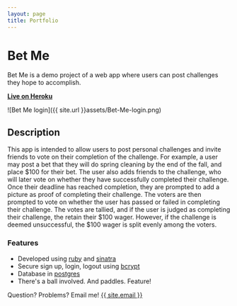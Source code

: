 ```yaml
---
layout: page
title: Portfolio
---
```


# Bet Me

Bet Me is a demo project of a web app where users can post challenges they hope to accomplish.

**[Live on Heroku](https://bet-me.herokuapp.com/)**

![Bet Me login]({{ site.url }}assets/Bet-Me-login.png)

## Description

This app is intended to allow users to post personal challenges and invite friends to vote on their completion of the challenge. For example, a user may post a bet that they will do spring cleaning by the end of the fall, and place $100 for their bet. The user also adds friends to the challenge, who will later vote on whether they have successfully completed their challenge. Once their deadline has reached completion, they are prompted to add a picture as proof of completing their challenge. The voters are then prompted to vote on whether the user has passed or failed in completing their challenge. The votes are tallied, and if the user is judged as completing their challenge, the retain their $100 wager. However, if the challenge is deemed unsuccessful, the $100 wager is split evenly among the voters.


### Features

- Developed using [ruby](https://www.ruby-lang.org/en/) and [sinatra](http://www.sinatrarb.com/)
- Secure sign up, login, logout using [bcrypt](https://github.com/codahale/bcrypt-ruby)
- Database in [postgres](https://www.postgresql.org/)
- There's a ball involved. And paddles. Feature!

Question? Problems? Email me! <a href="mailto:{{ site.email }}">{{ site.email }}</a>